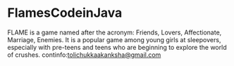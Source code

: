 # FlamesCodeinJava
FLAME is a game named after the acronym: Friends, Lovers, Affectionate, Marriage, Enemies. It is a popular game among young girls at sleepovers, especially with pre-teens and teens who are beginning to explore the world of crushes.
continfo:<a>tolichukkaakanksha@gmail.com</a>

